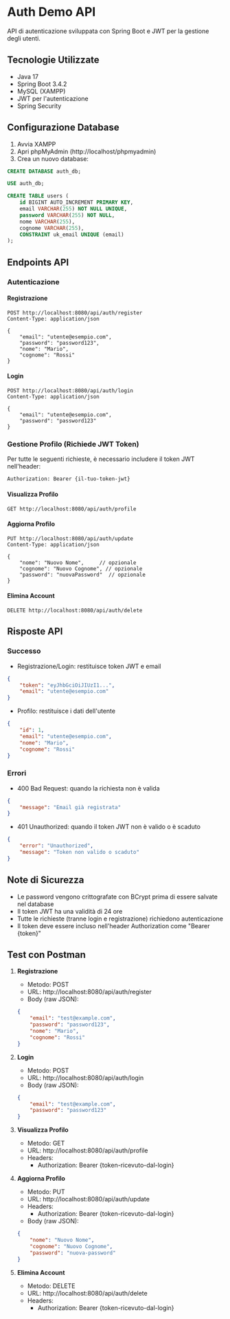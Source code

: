 # Auth Demo API

API di autenticazione sviluppata con Spring Boot e JWT per la gestione degli utenti.

## Tecnologie Utilizzate

- Java 17
- Spring Boot 3.4.2
- MySQL (XAMPP)
- JWT per l'autenticazione
- Spring Security

## Configurazione Database

1. Avvia XAMPP
2. Apri phpMyAdmin (http://localhost/phpmyadmin)
3. Crea un nuovo database:

```sql
CREATE DATABASE auth_db;

USE auth_db;

CREATE TABLE users (
    id BIGINT AUTO_INCREMENT PRIMARY KEY,
    email VARCHAR(255) NOT NULL UNIQUE,
    password VARCHAR(255) NOT NULL,
    nome VARCHAR(255),
    cognome VARCHAR(255),
    CONSTRAINT uk_email UNIQUE (email)
);
```

## Endpoints API

### Autenticazione

#### Registrazione
```http
POST http://localhost:8080/api/auth/register
Content-Type: application/json

{
    "email": "utente@esempio.com",
    "password": "password123",
    "nome": "Mario",
    "cognome": "Rossi"
}
```

#### Login
```http
POST http://localhost:8080/api/auth/login
Content-Type: application/json

{
    "email": "utente@esempio.com",
    "password": "password123"
}
```

### Gestione Profilo (Richiede JWT Token)

Per tutte le seguenti richieste, è necessario includere il token JWT nell'header:
```http
Authorization: Bearer {il-tuo-token-jwt}
```

#### Visualizza Profilo
```http
GET http://localhost:8080/api/auth/profile
```

#### Aggiorna Profilo
```http
PUT http://localhost:8080/api/auth/update
Content-Type: application/json

{
    "nome": "Nuovo Nome",     // opzionale
    "cognome": "Nuovo Cognome", // opzionale
    "password": "nuovaPassword"  // opzionale
}
```

#### Elimina Account
```http
DELETE http://localhost:8080/api/auth/delete
```

## Risposte API

### Successo
- Registrazione/Login: restituisce token JWT e email
```json
{
    "token": "eyJhbGciOiJIUzI1...",
    "email": "utente@esempio.com"
}
```

- Profilo: restituisce i dati dell'utente
```json
{
    "id": 1,
    "email": "utente@esempio.com",
    "nome": "Mario",
    "cognome": "Rossi"
}
```

### Errori
- 400 Bad Request: quando la richiesta non è valida
```json
{
    "message": "Email già registrata"
}
```
- 401 Unauthorized: quando il token JWT non è valido o è scaduto
```json
{
    "error": "Unauthorized",
    "message": "Token non valido o scaduto"
}
```

## Note di Sicurezza
- Le password vengono crittografate con BCrypt prima di essere salvate nel database
- Il token JWT ha una validità di 24 ore
- Tutte le richieste (tranne login e registrazione) richiedono autenticazione
- Il token deve essere incluso nell'header Authorization come "Bearer {token}"

## Test con Postman

1. **Registrazione**
   - Metodo: POST
   - URL: http://localhost:8080/api/auth/register
   - Body (raw JSON): 
   ```json
   {
       "email": "test@example.com",
       "password": "password123",
       "nome": "Mario",
       "cognome": "Rossi"
   }
   ```

2. **Login**
   - Metodo: POST
   - URL: http://localhost:8080/api/auth/login
   - Body (raw JSON):
   ```json
   {
       "email": "test@example.com",
       "password": "password123"
   }
   ```

3. **Visualizza Profilo**
   - Metodo: GET
   - URL: http://localhost:8080/api/auth/profile
   - Headers:
     - Authorization: Bearer {token-ricevuto-dal-login}

4. **Aggiorna Profilo**
   - Metodo: PUT
   - URL: http://localhost:8080/api/auth/update
   - Headers: 
     - Authorization: Bearer {token-ricevuto-dal-login}
   - Body (raw JSON):
   ```json
   {
       "nome": "Nuovo Nome",
       "cognome": "Nuovo Cognome",
       "password": "nuova-password"
   }
   ```

5. **Elimina Account**
   - Metodo: DELETE
   - URL: http://localhost:8080/api/auth/delete
   - Headers:
     - Authorization: Bearer {token-ricevuto-dal-login}